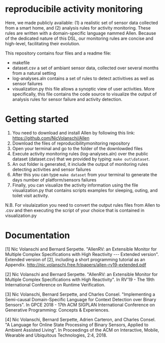 # reproducibile activity monitoring
Here, we made publicly available: (1) a realistic set of sensor data collected from a smart home, and (2) analysis rules 
for activity monitoring. These rules are written with a domain-specific language nammed Allen. Because of the dedicated nature of this DSL, 
our monitoring rules are concise and high-level, facilitating their evolution.

This repository contains four files and a readme file:
- makefile  
- dataset.csv a set of ambiant sensor data, collected over several months from a natural setting
- log-analyses.aln contains a set of rules to detect activitives as well as sensor failures 
- visualization.py this file allows a synoptic view of user activities. More specifically, this file contains the code source
to visualize the output of analysis rules for sensor failure and activity detection. 


# Getting started

1. You need to download and install Allen by following this link: https://github.com/NicVolanschi/Allen
2. Download the files of reproducibilitymonitoring repository    
3. Open your terminal and go to the folder of the downlowded files
4. Execute activity monitoring rules (log-analyses.aln) over the public dataset (dataset.csv) that we provided by typing: 
`make out\dataset`.
5. An out folder is generated, it include the output of monitoring rules detecting activities and sensor failures 
6. After this you can type `make dataset` from your terminal to generate the days number of platform/sensors failures
7. Finally, you can visualize the activity information using the file visualization.py that contains scripts examples for 
sleeping, outing, and toilet visit activity.

N.B. For visulaization you need to convert the output rules files from Allen to .csv and then executing the script of 
your choice that is contained in visualization.py 

# Documentation 

[1] Nic Volanschi and Bernard Serpette. "AllenRV: an Extensible Monitor for Multiple Complex Specifications with High Reactivity --- Extended version".
Extended version of [2], including a short programming tutorial as an Appendix.
http://nic.volanschi.free.fr/papers/allen-rv19-extended.pdf

[2] Nic Volanschi and Bernard Serpette. "AllenRV: an Extensible Monitor for Multiple Complex Specifications with High
Reactivity". In RV'19 - The 19th International Conference on Runtime Verification.

[3] Nic Volanschi, Bernard Serpette, and Charles Consel. "Implementing a Semi-causal Domain-Specific Language for 
Context Detection over Binary Sensors". In GPCE 2018 - 17th ACM SIGPLAN International Conference on 
Generative Programming: Concepts & Experiences.

[4] Nic Volanschi, Bernard Serpette, Adrien Carteron, and Charles Consel. 
"A Language for Online State Processing of Binary Sensors, Applied to Ambient Assisted Living". In Proceedings of the ACM on Interactive, Mobile, Wearable and Ubiquitous Technologies, 2:4, 2018.